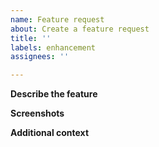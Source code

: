 ```yaml
---
name: Feature request
about: Create a feature request
title: ''
labels: enhancement
assignees: ''

---
```


**Describe the feature**

<!-- A clear and concise description of what you want.-->

**Screenshots**

<!-- If applicable, add screenshots to help build the feature. -->

**Additional context**

<!-- Add any other context about the feature or helpful links here. -->